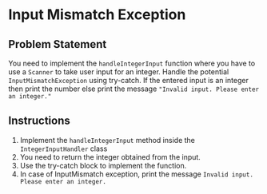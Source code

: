 #  Input Mismatch Exception
## Problem Statement

You need to implement the `handleIntegerInput` function where you have to use a `Scanner` to take user input for an integer.
Handle the potential `InputMismatchException` using try-catch.
If the entered input is an integer then print the number else print the message `"Invalid input. Please enter an integer."`


## Instructions
1. Implement the `handleIntegerInput` method inside the `IntegerInputHandler` class
2. You need to return the integer obtained from the input.
3. Use the try-catch block to implement the function.
4. In case of InputMismatch exception, print the message `Invalid input. Please enter an integer.`